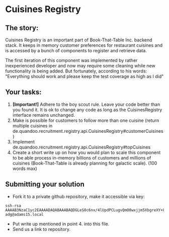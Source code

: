 # Cuisines Registry

## The story:

Cuisines Registry is an important part of Book-That-Table Inc. backend stack. It keeps in memory customer preferences for restaurant cuisines and is accessed by a bunch of components to register and retrieve data. 


The first iteration of this component was implemented by rather inexperienced developer and now may require some cleaning while new functionality is being added. But fortunately, according to his words: "Everything should work and please keep the test coverage as high as I did"


## Your tasks:
1. **[Important!]** Adhere to the boy scout rule. Leave your code better than you found it.
It is ok to change any code as long as the CuisinesRegistry interface remains unchanged.
2. Make is possible for customers to follow more than one cuisine (return multiple cuisines in de.quandoo.recruitment.registry.api.CuisinesRegistry#customerCuisines)
3. Implement de.quandoo.recruitment.registry.api.CuisinesRegistry#topCuisines
4. Create a short write up on how you would plan to scale this component to be able process in-memory billions of customers and millions of cuisines (Book-That-Table is already planning for galactic scale). (100 words max)

## Submitting your solution

+ Fork it to a private github repository, make it accessible via key:
```
ssh-rsa AAAAB3NzaC1yc2EAAAADAQABAAABAQDGLeS0c6nx/4lUpdPCLugvQmO0wxjjm5XbgreXY+8o0YRBStpkzdDRABOK+1rNEjP6NGFOJ10mfe2TovItRHEqkyobOuPlHRRhYX65Grxh4gLq4umlCCSXAInT3RY7JvLncZumpSxWlsDuNpKfGwPd7V6x6XXPvCqeVYEFdLOSVmPPgWXUG0YcaWaV/u2fNaXI9tYll8VTDX0kiNORVhyANaT4CMBfNLmtdx6+U9sof/3sOtkUpH3MZX2Ip5qMSARCZ6VmHr5RT9iVrkg9rO1ZnvYVQObwycxiEhMvOIhdGWhh67DuL+bzA1K6OnFE3wcGa2Z8Tb8b4nsrLYJsvt2/ adg@adams15.local
```
+ Put write up mentioned in point 4. into this file.
+ Send us a link to repository.